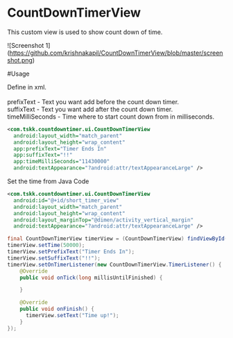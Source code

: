 # CountDownTimerView
This custom view is used to show count down of time.

![Screenshot 1]
(https://github.com/krishnakapil/CountDownTimerView/blob/master/screenshot.png)

#Usage

Define in xml.<br /><br />
prefixText - Text you want add before the count down timer.<br />
suffixText - Text you want add after the count down timer.<br />
timeMilliSeconds - Time where to start count down from in milliseconds.<br />

```xml
<com.tskk.countdowntimer.ui.CountDownTimerView
  android:layout_width="match_parent"
  android:layout_height="wrap_content"
  app:prefixText="Timer Ends In"
  app:suffixText="!!"
  app:timeMilliSeconds="11430000"
  android:textAppearance="?android:attr/textAppearanceLarge" />
```

Set the time from Java Code
```xml
<com.tskk.countdowntimer.ui.CountDownTimerView
  android:id="@+id/short_timer_view"
  android:layout_width="match_parent"
  android:layout_height="wrap_content"
  android:layout_marginTop="@dimen/activity_vertical_margin"
  android:textAppearance="?android:attr/textAppearanceLarge" />
```

```java
final CountDownTimerView timerView = (CountDownTimerView) findViewById(R.id.short_timer_view);
timerView.setTime(50000);
timerView.setPrefixText("Timer Ends In");
timerView.setSuffixText("!!");
timerView.setOnTimerListener(new CountDownTimerView.TimerListener() {
    @Override
    public void onTick(long millisUntilFinished) {

    }

    @Override
    public void onFinish() {
      timerView.setText("Time up!");
    }
});
```
